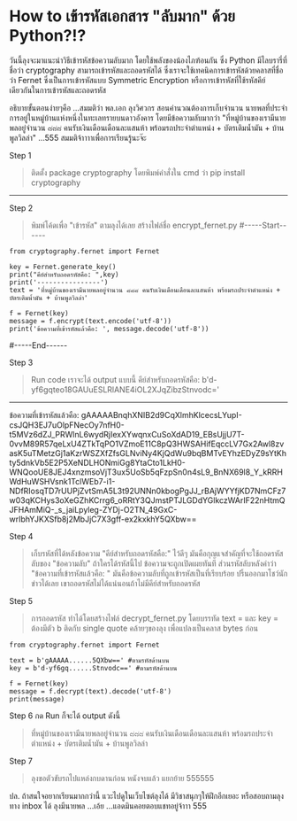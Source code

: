 # How to เข้ารหัสเอกสาร "ลับมาก" ด้วย Python?!?

วันนี้ลุงจะมาแนะนำวิธีเข้ารหัสข้อความลับมาก โดยใช้พลังของน้องไภฑ้อนกัน ซึ่ง Python มีไลบรารี่ที่ชื่อว่า cryptography สามารถเข้ารหัสและถอดรหัสได้ ซึ่งเราจะใช้เทคนิคการเข้ารหัสด้วยคลาสที่ชื่อว่า Fernet ซึ่งเป็นการเข้ารหัสแบบ Symmetric Encryption หรือการเข้ารหัสที่ใช้รหัสคีย์เดียวกันในการเข้ารหัสและถอดรหัส

อธิบายขั้นตอนง่ายๆคือ ...สมมติว่า พล.เอก ลุงวิศวกร สอนคำนวณต้องการเก็บจำนวน นายพลที่ประจำการอยู่ในหมู่บ้านแห่งหนึ่งในทะเลทรายบนดาวอังคาร โดยมีข้อความลับมากว่า "ที่หมู่บ้านของเรามีนายพลอยู่จำนวน ๘๘๘ คนรับเงินเดือนเดือนละแสนห้า พร้อมรถประจำตำแหน่ง + บัตรเติมน้ำมัน + บ้านพูลวิลล่า" ...555 สมมติจ้าาาาเพื่อการเรียนรู้นะจ๊ะ

Step 1
> ติดตั้ง package cryptography โดยพิมพ์คำสั่งใน cmd ว่า pip install cryptography
----------------
Step 2
> พิมพ์โค้ดเพื่อ "เข้ารหัส" ตามลุงได้เลย สร้างไฟล์ชื่อ encrypt_fernet.py
#-----Start------
```
from cryptography.fernet import Fernet

key = Fernet.generate_key()
print("คีย์สำหรับถอดรหัสคือ: ",key)
print('----------------')
text = 'ที่หมู่บ้านของเรามีนายพลอยู่จำนวน ๘๘๘ คนรับเงินเดือนเดือนละแสนห้า พร้อมรถประจำตำแหน่ง + บัตรเติมน้ำมัน + บ้านพูลวิลล่า'

f = Fernet(key)
message = f.encrypt(text.encode('utf-8'))
print('ข้อความที่เข้ารหัสแล้วคือ: ', message.decode('utf-8'))
```
#-----End------

Step 3
> Run code เราจะได้ output แบบนี้
คีย์สำหรับถอดรหัสคือ:  b'd-yf6gqteo18GAUuESLRlANE4iOL2XJqZibzStnvodc='
----------------
ข้อความที่เข้ารหัสแล้วคือ:  gAAAAABnqhXNIB2d9CqXlmhKlcecsLYupI-csJQH3EJ7uOlpFNecOy7nfH0-t5MVz6dZJ_PRWlnL6wydRjIexXYwqnxCuSoXdAD19_EBsUjjU7T-0vvM89R57qeLxU4ZTkTqPO1VZmoE11C8pQ3HWSAHifEqccLV7Gx2Awl8zvasK5uTMetzGj1aKzrWSZXfZfsGLNviNy4KjQdWu9bqBMTvEYhzEDyZ9sYtKhty5dnkVb5E2P5XeNDLHONmiGg8YtaCto1LkH0-WNQooUE8JEJ4xnzmsoVjT3ux5UoSb5qFzpSn0n4sL9_BnNX69l8_Y_kRRHWdHuWSHVsnk1TclWEb7-i1-NDfRIosqTD7rUUPjZvtSmA5L3t92UNNn0kbogPgJJ_rBAjWYYfjKD7NmCFz7w03qKCHys3oXeGZhKCrrg6_oRRtY3QJmstPTJLGDdYGlkczWArIF22nHtmQJFHAmMiQ-_s_jaiLpyleg-ZYDj-O2TN_49GxC-wrIbhYJKXSfb8j2MbJjC7X3gff-ex2kxkhY5QXbw==

Step 4
> เก็บรหัสที่ได้หลังข้อความ "คีย์สำหรับถอดรหัสคือ:" ไว้ดีๆ มันคือกุญแจสำคัญที่จะใช้ถอดรหัสลับของ "ข้อความลับ" ถ้าใครได้รหัสนี้ไป ข้อความจะถูกเปิดเผยทันที
> ส่วนรหัสลับหลังคำว่า "ข้อความที่เข้ารหัสแล้วคือ: " มันคือข้อความลับที่ถูกเข้ารหัสเป็นที่เรียบร้อย ปริ้นออกมาโชว์นักข่าวได้เลย เขาถอดรหัสไม่ได้แน่นอนถ้าไม่มีคีย์สำหรับถอดรหัส 

Step 5 
> การถอดรหัส ทำได้โดยสร้างไฟล์ decrypt_fernet.py โดยบรรทัด text = และ key = ต้องมีตัว b ติดกับ single quote คล้ายๆของลุง เพื่อแปลงเป็นคลาส bytes ก่อน
```
from cryptography.fernet import Fernet

text = b'gAAAAA......5QXbw==' #ตามรหัสด้านบน
key = b'd-yf6gq......Stnvodc==' #ตามรหัสด้านบน

f = Fernet(key)
message = f.decrypt(text).decode('utf-8')
print(message)
```
Step 6 กด Run ก็จะได้ output ดังนี้
> ที่หมู่บ้านของเรามีนายพลอยู่จำนวน ๘๘๘ คนรับเงินเดือนเดือนละแสนห้า พร้อมรถประจำตำแหน่ง + บัตรเติมน้ำมัน + บ้านพูลวิลล่า

Step 7
> ลุงขอตัวขับรถไปแหล่งกบดานก่อน หนังจบแล้ว แยกย้าย 555555

ปล. ถ้าสนใจอยากเรียนมากกว่านี้ แวะไปดูในเว็บไซต์ลุงได้ มีวิชาสนุกๆให้ฝึกอีกเยอะ หรือสอบถามลุงทาง inbox ได้ ลุงมีนายพล ...เอ้ย ...แอดมินคอยตอบแชทอยู่จ้าาา 555
